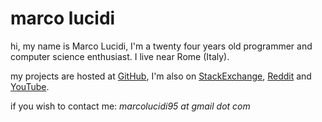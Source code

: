 # marco lucidi

hi, my name is Marco Lucidi, I'm a twenty four years old programmer and computer
science enthusiast. I live near Rome (Italy).

my projects are hosted at [GitHub][1], I'm also on [StackExchange][2],
[Reddit][3] and [YouTube][4].

if you wish to contact me: *marcolucidi95 at gmail dot com*

[1]: https://github.com/MarcoLucidi01
[2]: https://stackexchange.com/users/8760742/marcolucidi?tab=accounts
[3]: https://www.reddit.com/user/ml01
[4]: https://www.youtube.com/channel/UCshwKTbEEolwmZkwpgI2EOA
